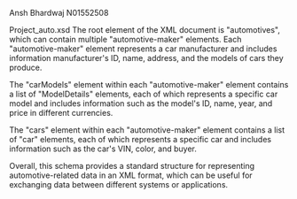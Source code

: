 Ansh Bhardwaj 
N01552508

Project_auto.xsd
The root element of the XML document is "automotives", which can contain multiple "automotive-maker" elements. 
Each "automotive-maker" element represents a car manufacturer and includes information  manufacturer's ID, name, address, and the models of cars they produce.

The "carModels" element within each "automotive-maker" element contains a list of "ModelDetails" elements, each of which represents a specific car model and includes information such as the model's ID, name, year, and price in different currencies.

The "cars" element within each "automotive-maker" element contains a list of "car" elements, each of which represents a specific car and includes information such as the car's VIN, color, and buyer.

Overall, this schema provides a standard structure for representing automotive-related data in an XML format, which can be useful for exchanging data between different systems or applications.





